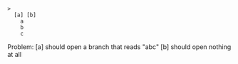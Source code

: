 ```
>
  [a] [b]
    a
    b
    c
```

Problem:
[a] should open a branch that reads "abc"
[b] should open nothing at all